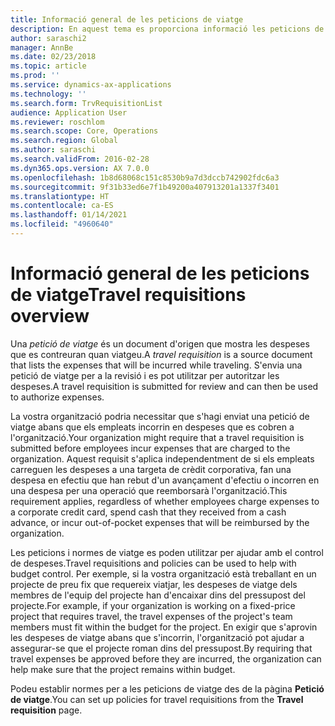 ```yaml
---
title: Informació general de les peticions de viatge
description: En aquest tema es proporciona informació les peticions de viatge. Una petició de viatge documenta les despeses de viatge planificades.
author: saraschi2
manager: AnnBe
ms.date: 02/23/2018
ms.topic: article
ms.prod: ''
ms.service: dynamics-ax-applications
ms.technology: ''
ms.search.form: TrvRequisitionList
audience: Application User
ms.reviewer: roschlom
ms.search.scope: Core, Operations
ms.search.region: Global
ms.author: saraschi
ms.search.validFrom: 2016-02-28
ms.dyn365.ops.version: AX 7.0.0
ms.openlocfilehash: 1b8d68068c151c8530b9a7d3dccb742902fdc6a3
ms.sourcegitcommit: 9f31b33ed6e7f1b49200a407913201a1337f3401
ms.translationtype: HT
ms.contentlocale: ca-ES
ms.lasthandoff: 01/14/2021
ms.locfileid: "4960640"
---
```

# <a name="travel-requisitions-overview"></a><span data-ttu-id="26156-104">Informació general de les peticions de viatge</span><span class="sxs-lookup"><span data-stu-id="26156-104">Travel requisitions overview</span></span>

<span data-ttu-id="26156-105">Una *petició de viatge* és un document d'origen que mostra les despeses que es contreuran quan viatgeu.</span><span class="sxs-lookup"><span data-stu-id="26156-105">A *travel requisition* is a source document that lists the expenses that will be incurred while traveling.</span></span> <span data-ttu-id="26156-106">S'envia una petició de viatge per a la revisió i es pot utilitzar per autoritzar les despeses.</span><span class="sxs-lookup"><span data-stu-id="26156-106">A travel requisition is submitted for review and can then be used to authorize expenses.</span></span>

<span data-ttu-id="26156-107">La vostra organització podria necessitar que s'hagi enviat una petició de viatge abans que els empleats incorrin en despeses que es cobren a l'organització.</span><span class="sxs-lookup"><span data-stu-id="26156-107">Your organization might require that a travel requisition is submitted before employees incur expenses that are charged to the organization.</span></span> <span data-ttu-id="26156-108">Aquest requisit s'aplica independentment de si els empleats carreguen les despeses a una targeta de crèdit corporativa, fan una despesa en efectiu que han rebut d'un avançament d'efectiu o incorren en una despesa per una operació que reemborsarà l'organització.</span><span class="sxs-lookup"><span data-stu-id="26156-108">This requirement applies, regardless of whether employees charge expenses to a corporate credit card, spend cash that they received from a cash advance, or incur out-of-pocket expenses that will be reimbursed by the organization.</span></span>

<span data-ttu-id="26156-109">Les peticions i normes de viatge es poden utilitzar per ajudar amb el control de despeses.</span><span class="sxs-lookup"><span data-stu-id="26156-109">Travel requisitions and policies can be used to help with budget control.</span></span> <span data-ttu-id="26156-110">Per exemple, si la vostra organització està treballant en un projecte de preu fix que requereix viatjar, les despeses de viatge dels membres de l'equip del projecte han d'encaixar dins del pressupost del projecte.</span><span class="sxs-lookup"><span data-stu-id="26156-110">For example, if your organization is working on a fixed-price project that requires travel, the travel expenses of the project's team members must fit within the budget for the project.</span></span> <span data-ttu-id="26156-111">En exigir que s'aprovin les despeses de viatge abans que s'incorrin, l'organització pot ajudar a assegurar-se que el projecte roman dins del pressupost.</span><span class="sxs-lookup"><span data-stu-id="26156-111">By requiring that travel expenses be approved before they are incurred, the organization can help make sure that the project remains within budget.</span></span>

<span data-ttu-id="26156-112">Podeu establir normes per a les peticions de viatge des de la pàgina **Petició de viatge**.</span><span class="sxs-lookup"><span data-stu-id="26156-112">You can set up policies for travel requisitions from the **Travel requisition** page.</span></span>
